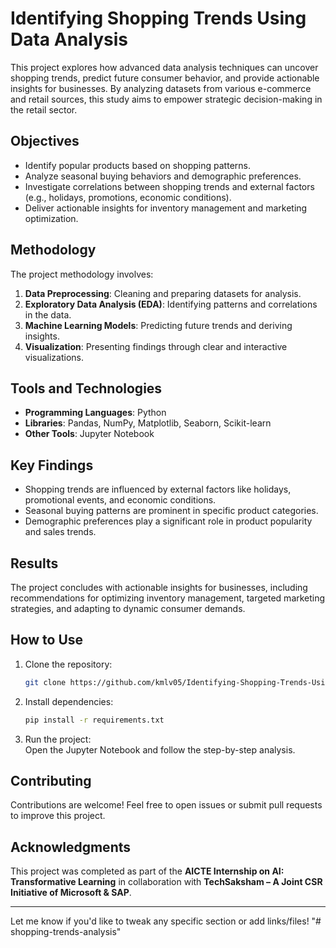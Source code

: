 # Identifying Shopping Trends Using Data Analysis

This project explores how advanced data analysis techniques can uncover shopping trends, predict future consumer behavior, and provide actionable insights for businesses. By analyzing datasets from various e-commerce and retail sources, this study aims to empower strategic decision-making in the retail sector.

## Objectives

- Identify popular products based on shopping patterns.
- Analyze seasonal buying behaviors and demographic preferences.
- Investigate correlations between shopping trends and external factors (e.g., holidays, promotions, economic conditions).
- Deliver actionable insights for inventory management and marketing optimization.

## Methodology

The project methodology involves:

1. **Data Preprocessing**: Cleaning and preparing datasets for analysis.
2. **Exploratory Data Analysis (EDA)**: Identifying patterns and correlations in the data.
3. **Machine Learning Models**: Predicting future trends and deriving insights.
4. **Visualization**: Presenting findings through clear and interactive visualizations.

## Tools and Technologies

- **Programming Languages**: Python
- **Libraries**: Pandas, NumPy, Matplotlib, Seaborn, Scikit-learn
- **Other Tools**: Jupyter Notebook

## Key Findings

- Shopping trends are influenced by external factors like holidays, promotional events, and economic conditions.
- Seasonal buying patterns are prominent in specific product categories.
- Demographic preferences play a significant role in product popularity and sales trends.

## Results

The project concludes with actionable insights for businesses, including recommendations for optimizing inventory management, targeted marketing strategies, and adapting to dynamic consumer demands.

## How to Use

1. Clone the repository:

   ```bash
   git clone https://github.com/kmlv05/Identifying-Shopping-Trends-Using-Data-Analysis.git 
   ```

2. Install dependencies:

   ```bash
   pip install -r requirements.txt
   ```

3. Run the project:  
   Open the Jupyter Notebook and follow the step-by-step analysis.

## Contributing

Contributions are welcome! Feel free to open issues or submit pull requests to improve this project.

## Acknowledgments

This project was completed as part of the **AICTE Internship on AI: Transformative Learning** in collaboration with **TechSaksham – A Joint CSR Initiative of Microsoft & SAP**.

---

Let me know if you'd like to tweak any specific section or add links/files!
"# shopping-trends-analysis" 
